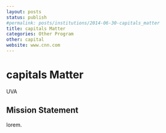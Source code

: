 ```yaml
---
layout: posts
status: publish
#permalink: posts/institutions/2014-06-30-capitals_matter
title: capitals Matter
categories: Other Program
other: capital
website: www.cnn.com
---
```

# capitals Matter

  UVA

## Mission Statement

lorem.

  